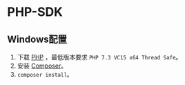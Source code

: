 # PHP-SDK

## Windows配置

1. 下载 [PHP](https://windows.php.net/download) ，最低版本要求 `PHP 7.3 VC15 x64 Thread Safe`。
2. 安装 [Composer](https://getcomposer.org)。
3. `composer install`。
